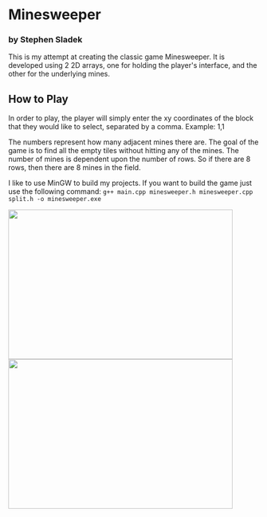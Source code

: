 # Minesweeper
### by Stephen Sladek

This is my attempt at creating the classic game Minesweeper. It is developed using 2 2D arrays, one for holding the player's interface, and the other for the underlying mines.

## How to Play
In order to play, the player will simply enter the xy coordinates of the block that they would like to select, separated by a comma.
Example: 1,1

The numbers represent how many adjacent mines there are. The goal of the game is to find all the empty tiles without hitting any of the mines. The number of mines is dependent upon the number of rows. So if there are 8 rows, then there are 8 mines in the field.

I like to use MinGW to build my projects. If you want to build the game just use the following command:
`g++ main.cpp minesweeper.h minesweeper.cpp split.h -o minesweeper.exe`

<img src="https://github.com/StaneCobalt/mine-sweeper/screenshot2.PNG" width="450" height="300">

<img src="https://github.com/StaneCobalt/mine-sweeper/screenshot.PNG" width="450" height="300">
